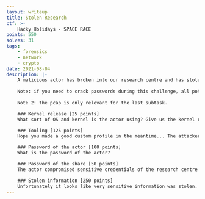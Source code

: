```yaml
---
layout: writeup
title: Stolen Research
ctf: >-
    Hacky Holidays - SPACE RACE
points: 550
solves: 31
tags: 
    - forensics
    - network
    - crypto
date: 2021-08-04
description: |-
    A malicious actor has broken into our research centre and has stolen some important information. Help us investigate their confiscated laptop memory dump!
    
    Note: if you need to crack passwords during this challenge, all potential passwords apear in rockyou-75.txt.
    
    Note 2: the pcap is only relevant for the last subtask.

    ### Kernel release [25 points]
    What sort of OS and kernel is the actor using? Give us the kernel release version (the output of the `uname -r` command).

    ### Tooling [125 points]
    Hope you made a good custom profile in the meantime... The attacker is using some tooling for reconaissance purposes. Give us the parent process ID, process ID, and tool name (not the process name) in the following format: `PPID_PID_NAME`

    ### Password of the actor [100 points]
    What is the password of the actor?

    ### Password of the share [50 points]
    The actor compromised sensitive credentials of the research centre and used them to authenticate to a network share. What is the password of the network share they logged on to?

    ### Stolen information [250 points]
    Unfortunately it looks like very sensitive information was stolen. Can you recover it?
---
```

